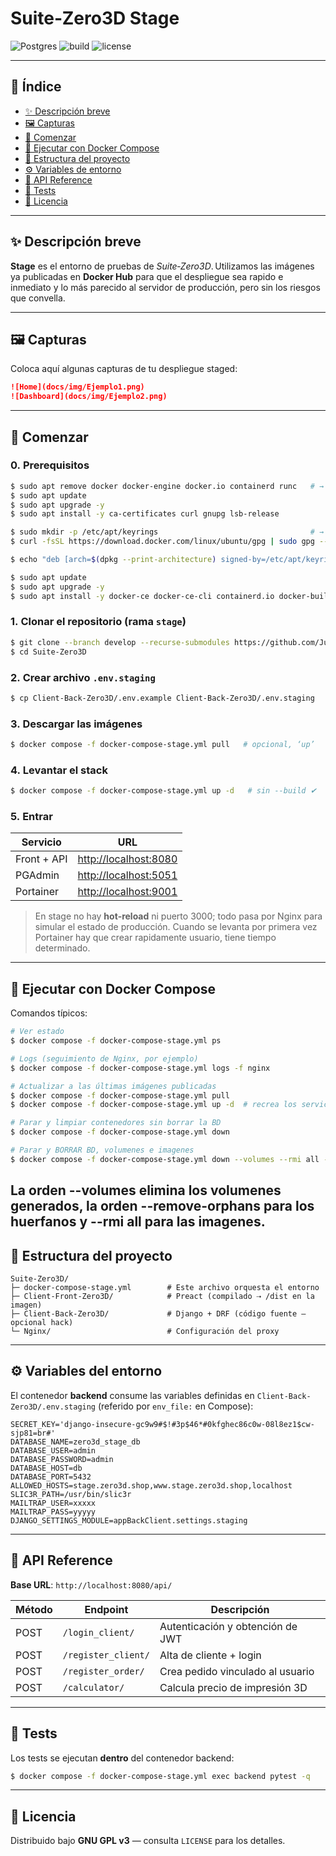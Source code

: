 # Suite‑Zero3D Stage

![Postgres](https://img.shields.io/badge/postgres-%23316192.svg?style=for-the-badge\&logo=postgresql\&logoColor=white)
![build](https://img.shields.io/badge/build-passing-brightgreen)
![license](https://img.shields.io/badge/license-MIT-blue)

---

## 📑 Índice

* [✨ Descripción breve](#-descripción-breve)
* [🖼️ Capturas](#️-capturas)
* [🚀 Comenzar](#-comenzar)
* [🐳 Ejecutar con Docker Compose](#-ejecutar-con-docker-compose)
* [📂 Estructura del proyecto](#estructura-del-proyecto)
* [⚙️ Variables de entorno](#️-variables-del-entorno)
* [🔌 API Reference](#-api-reference)
* [🧪 Tests](#-tests)
* [📄 Licencia](#-licencia)

---

## ✨ Descripción breve

**Stage** es el entorno de pruebas de *Suite‑Zero3D*. Utilizamos las imágenes ya publicadas en **Docker Hub** para que el despliegue sea rapido e inmediato y lo más parecido al servidor de producción, pero sin los riesgos que convella.

---

## 🖼️ Capturas

Coloca aquí algunas capturas de tu despliegue staged:

```markdown
![Home](docs/img/Ejemplo1.png)
![Dashboard](docs/img/Ejemplo2.png)
```

---

## 🚀 Comenzar

### 0. Prerequisitos
```bash
$ sudo apt remove docker docker-engine docker.io containerd runc   # → Eliminar versiones antiguas.
$ sudo apt update
$ sudo apt upgrade -y 
$ sudo apt install -y ca-certificates curl gnupg lsb-release

$ sudo mkdir -p /etc/apt/keyrings                                  # → Agrega clave GPG oficial de Docker.
$ curl -fsSL https://download.docker.com/linux/ubuntu/gpg | sudo gpg --dearmor -o /etc/apt/keyrings/docker.gpg

$ echo "deb [arch=$(dpkg --print-architecture) signed-by=/etc/apt/keyrings/docker.gpg] https://download.docker.com/linux/ubuntu $(lsb_release -cs) stable" | sudo tee /etc/apt/sources.list.d/docker.list > /dev/null          # → Agrega repositorio oficial.

$ sudo apt update
$ sudo apt upgrade -y 
$ sudo apt install -y docker-ce docker-ce-cli containerd.io docker-buildx-plugin docker-compose-plugin
```

### 1. Clonar el repositorio (rama `stage`)

```bash
$ git clone --branch develop --recurse-submodules https://github.com/JulianCabanillas/Suite-Zero3D.git
$ cd Suite-Zero3D
```

### 2. Crear archivo `.env.staging`

```bash
$ cp Client-Back-Zero3D/.env.example Client-Back-Zero3D/.env.staging
```

### 3. Descargar las imágenes

```bash
$ docker compose -f docker-compose-stage.yml pull   # opcional, ‘up’
```

### 4. Levantar el stack

```bash
$ docker compose -f docker-compose-stage.yml up -d   # sin --build ✔
```

### 5. Entrar

| Servicio    | URL                                            |
| ----------- | ---------------------------------------------- |
| Front + API | [http://localhost:8080](http://localhost:8080) |
| PGAdmin     | [http://localhost:5051](http://localhost:5051) |
| Portainer   | [http://localhost:9001](http://localhost:9001) |

> En stage no hay **hot‑reload** ni puerto 3000; todo pasa por Nginx para simular el estado de producción.
Cuando se levanta por primera vez Portainer hay que crear rapidamente usuario, tiene tiempo determinado.

---

## 🐳 Ejecutar con Docker Compose

Comandos típicos:

```bash
# Ver estado
$ docker compose -f docker-compose-stage.yml ps

# Logs (seguimiento de Nginx, por ejemplo)
$ docker compose -f docker-compose-stage.yml logs -f nginx

# Actualizar a las últimas imágenes publicadas
$ docker compose -f docker-compose-stage.yml pull
$ docker compose -f docker-compose-stage.yml up -d  # recrea los servicios si hay cambios

# Parar y limpiar contenedores sin borrar la BD
$ docker compose -f docker-compose-stage.yml down

# Parar y BORRAR BD, volumenes e imagenes
$ docker compose -f docker-compose-stage.yml down --volumes --rmi all --remove-orphans
```
La orden --volumes elimina los volumenes generados, la orden --remove-orphans para los huerfanos y --rmi all para las imagenes.
---

## 📂 Estructura del proyecto

```
Suite‑Zero3D/
├─ docker-compose-stage.yml        # Este archivo orquesta el entorno
├─ Client-Front-Zero3D/            # Preact (compilado ⇢ /dist en la imagen)
├─ Client-Back-Zero3D/             # Django + DRF (código fuente — opcional hack)
└─ Nginx/                          # Configuración del proxy
```

---

## ⚙️ Variables del entorno

El contenedor **backend** consume las variables definidas en
`Client-Back-Zero3D/.env.staging` (referido por `env_file:` en Compose):

```dotenv
SECRET_KEY='django-insecure-gc9w9#$!#3p$46*#0kfghec86c0w-08l8ez1$cw-sjp81=br#'
DATABASE_NAME=zero3d_stage_db
DATABASE_USER=admin
DATABASE_PASSWORD=admin
DATABASE_HOST=db
DATABASE_PORT=5432
ALLOWED_HOSTS=stage.zero3d.shop,www.stage.zero3d.shop,localhost
SLIC3R_PATH=/usr/bin/slic3r
MAILTRAP_USER=xxxxx
MAILTRAP_PASS=yyyyy
DJANGO_SETTINGS_MODULE=appBackClient.settings.staging
```

---

## 🔌 API Reference

**Base URL**: `http://localhost:8080/api/`

| Método | Endpoint            | Descripción                      |
| ------ | ------------------- | -------------------------------- |
| POST   | `/login_client/`    | Autenticación y obtención de JWT |
| POST   | `/register_client/` | Alta de cliente + login          |
| POST   | `/register_order/`  | Crea pedido vinculado al usuario |
| POST   | `/calculator/`      | Calcula precio de impresión 3D   |

---

## 🧪 Tests

Los tests se ejecutan **dentro** del contenedor backend:

```bash
$ docker compose -f docker-compose-stage.yml exec backend pytest -q
```

---

## 📄 Licencia

Distribuido bajo **GNU GPL v3** — consulta `LICENSE` para los detalles.
